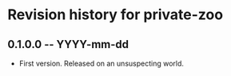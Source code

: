 # Revision history for private-zoo

## 0.1.0.0 -- YYYY-mm-dd

* First version. Released on an unsuspecting world.
